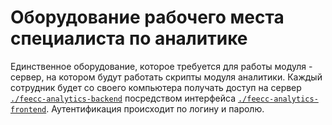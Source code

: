 # Оборудование рабочего места специалиста по аналитике

Единственное оборудование, которое требуется для работы модуля - сервер, на котором будут работать скрипты модуля аналитики.
Каждый сотрудник будет со своего компьютера получать доступ на сервер [`./feecc-analytics-backend`](./feecc-analytics-backend.md)
посредством интерфейса [`./feecc-analytics-frontend`](./feecc-analytics-frontend.md). Аутентификация происходит по логину и паролю. 
